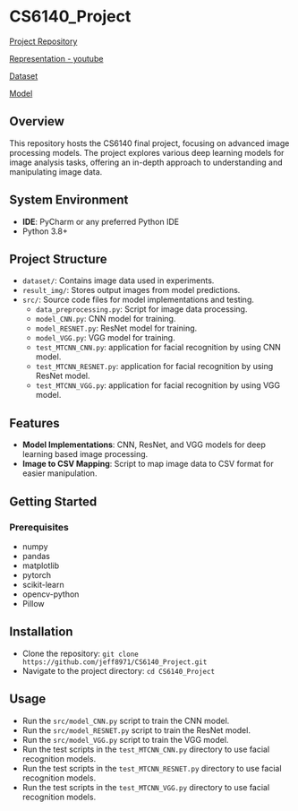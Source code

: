 # CS6140_Project

[Project Repository](https://github.com/jeff8971/CS6140_Project)

[Representation - youtube](https://www.youtube.com/watch?v=YOvBewSeRO4) 

[Dataset](https://drive.google.com/file/d/157VBOiHbr6u_rck030uAxXP50ADrK8ga/view?usp=drive_link)

[Model](https://drive.google.com/file/d/1m59OFWoLEupY6hraoWbI50lQrapa-9f4/view?usp=drive_link)

## Overview
This repository hosts the CS6140 final project, focusing on advanced image processing models. The project explores various deep learning models for image analysis tasks, offering an in-depth approach to understanding and manipulating image data.

## System Environment
- **IDE**: PyCharm or any preferred Python IDE
- Python 3.8+

## Project Structure
- `dataset/`: Contains image data used in experiments.
- `result_img/`: Stores output images from model predictions.
- `src/`: Source code files for model implementations and testing.
  - `data_preprocessing.py`: Script for image data processing.
  - `model_CNN.py`: CNN model for training.
  - `model_RESNET.py`: ResNet model for training.
  - `model_VGG.py`: VGG model for training.
  - `test_MTCNN_CNN.py`: application for facial recognition by using CNN model.
  - `test_MTCNN_RESNET.py`: application for facial recognition by using ResNet model.
  - `test_MTCNN_VGG.py`: application for facial recognition by using VGG model.


## Features
- **Model Implementations**: CNN, ResNet, and VGG models for deep learning based image processing.
- **Image to CSV Mapping**: Script to map image data to CSV format for easier manipulation.

## Getting Started
### Prerequisites
- numpy
- pandas
- matplotlib
- pytorch
- scikit-learn
- opencv-python
- Pillow

## Installation
- Clone the repository:
```git clone https://github.com/jeff8971/CS6140_Project.git```
- Navigate to the project directory:
```cd CS6140_Project```

## Usage
- Run the `src/model_CNN.py` script to train the CNN model.
- Run the `src/model_RESNET.py` script to train the ResNet model.
- Run the `src/model_VGG.py` script to train the VGG model.
- Run the test scripts in the `test_MTCNN_CNN.py` directory to use facial recognition models.
- Run the test scripts in the `test_MTCNN_RESNET.py` directory to use facial recognition models.
- Run the test scripts in the `test_MTCNN_VGG.py` directory to use facial recognition models.